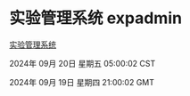 # 实验管理系统 expadmin
[实验管理系统](http://:56808/expadmin-782313d2-e1b1-4ea7-932e-3a55e6a1a4d0/)

2024年 09月 20日 星期五 05:00:02 CST

2024年 09月 19日 星期四 21:00:02 GMT
